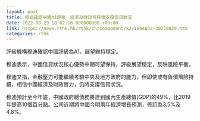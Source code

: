 ```yaml
---
layout: post
title: 穆迪確認中國A1評級　經濟及財政可持續支撐信貸狀況
date: 2022-08-29 18:02:16.000000000 +08:00
link: https://news.rthk.hk/rthk/ch/component/k2/1664632-20220829.htm
categories: rthk
---
```


評級機構穆迪確認中國評級為A1，展望維持穩定。

穆迪表示，中國信貸狀況核心優勢中期可望保持，評級展望穩定，反映風險平衡。

穆迪又指，金融壓力可能繼續考驗中央及地方政府的能力，但即使或有負債風險持續，相信中國經濟及財政實力，仍將支撐信貸狀況。

穆迪預計至今年底，中國政府總債務將達到國內生產總值(GDP)的49%，比2019年提高10個百分點。公司近期將中國今明兩年經濟增長預測，修訂為3.5%及4.8%。
